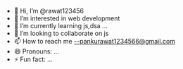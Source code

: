 - 👋 Hi, I’m @rawat123456
- 👀 I’m interested in web development
- 🌱 I’m currently learning js,dsa ...
- 💞️ I’m looking to collaborate on js
- 📫 How to reach me --pankurawat1234566@gmail.com
- 😄 Pronouns: ...
- ⚡ Fun fact: ...

<!---
rawat123456/rawat123456 is a ✨ special ✨ repository because its `README.md` (this file) appears on your GitHub profile.
You can click the Preview link to take a look at your changes.
--->
